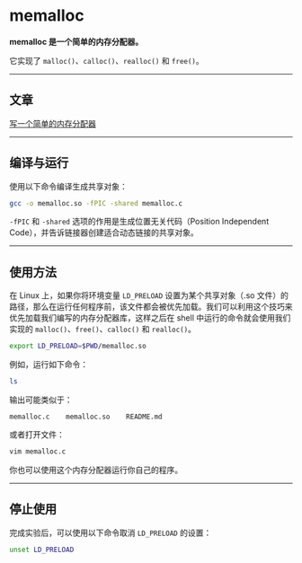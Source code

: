 # memalloc

**memalloc 是一个简单的内存分配器。**

它实现了 `malloc()`、`calloc()`、`realloc()` 和 `free()`。

---

## 文章

[写一个简单的内存分配器](http://8.138.192.226/)

---

## 编译与运行

使用以下命令编译生成共享对象：

```bash
gcc -o memalloc.so -fPIC -shared memalloc.c
```

`-fPIC` 和 `-shared` 选项的作用是生成位置无关代码（Position Independent Code），并告诉链接器创建适合动态链接的共享对象。

---

## 使用方法

在 Linux 上，如果你将环境变量 `LD_PRELOAD` 设置为某个共享对象（.so 文件）的路径，那么在运行任何程序前，该文件都会被优先加载。我们可以利用这个技巧来优先加载我们编写的内存分配器库，这样之后在 shell 中运行的命令就会使用我们实现的 `malloc()`、`free()`、`calloc()` 和 `realloc()`。

```bash
export LD_PRELOAD=$PWD/memalloc.so
```

例如，运行如下命令：

```bash
ls
```

输出可能类似于：

```
memalloc.c    memalloc.so    README.md
```

或者打开文件：

```bash
vim memalloc.c
```

你也可以使用这个内存分配器运行你自己的程序。

---

## 停止使用

完成实验后，可以使用以下命令取消 `LD_PRELOAD` 的设置：

```bash
unset LD_PRELOAD
```
